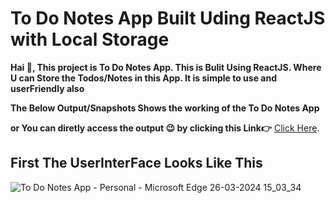 # To Do Notes App Built Uding ReactJS with Local Storage

**Hai 👋, This project is To Do Notes App. This is Bulit Using ReactJS. Where U can Store the Todos/Notes in this App. It is simple to use and userFriendly also**

**The Below Output/Snapshots Shows the working of the To Do Notes App**

**or You can diretly access the output 😉 by clicking this Link👉** [Click Here](https://mteju.github.io/To-Do-Notes-ReactJS/).




## First The UserInterFace Looks Like This
![To Do Notes App - Personal - Microsoft​ Edge 26-03-2024 15_03_34](https://github.com/MTeju/To-Do-Notes-ReactJS/assets/106768538/4caa5173-e35f-4bfd-a1db-9edfb90bbd1f)



